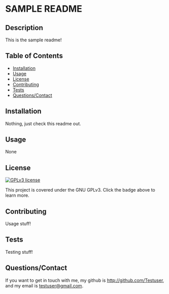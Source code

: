 # SAMPLE README

## Description

This is the sample readme!

## Table of Contents

* [Installation](#installation)
* [Usage](#usage)
* [License](#license)
* [Contributing](#contributing)
* [Tests](#tests)
* [Questions/Contact](#questions/contact)



## Installation

Nothing, just check this readme out.


## Usage 

None


## License

[![GPLv3 license](https://img.shields.io/badge/License-GPLv3-blue.svg)](http://perso.crans.org/besson/LICENSE.html)

This project is covered under the GNU GPLv3.  Click the badge above to learn more.


## Contributing

Usage stuff!

## Tests

Testing stuff!

## Questions/Contact

If you want to get in touch with me, my github is http://github.com/Testuser, and my email is testuser@gmail.com.


  